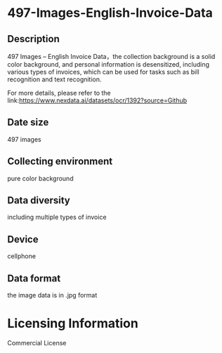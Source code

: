# 497-Images-English-Invoice-Data

## Description
497 Images – English Invoice Data，the collection background is a solid color background, and personal information is desensitized, including various types of invoices, which can be used for tasks such as bill recognition and text recognition.

For more details, please refer to the link:https://www.nexdata.ai/datasets/ocr/1392?source=Github


## Date size
497 images
## Collecting environment
pure color background
## Data diversity
including multiple types of invoice
## Device
cellphone
## Data format
the image data is in .jpg format
# Licensing Information
Commercial License
